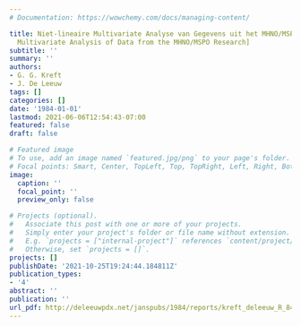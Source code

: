 ```yaml
---
# Documentation: https://wowchemy.com/docs/managing-content/

title: Niet-lineaire Multivariate Analyse van Gegevens uit het MHNO/MSPO Project [Nonlinear
  Multivariate Analysis of Data from the MHNO/MSPO Research]
subtitle: ''
summary: ''
authors:
- G. G. Kreft
- J. De Leeuw
tags: []
categories: []
date: '1984-01-01'
lastmod: 2021-06-06T12:54:43-07:00
featured: false
draft: false

# Featured image
# To use, add an image named `featured.jpg/png` to your page's folder.
# Focal points: Smart, Center, TopLeft, Top, TopRight, Left, Right, BottomLeft, Bottom, BottomRight.
image:
  caption: ''
  focal_point: ''
  preview_only: false

# Projects (optional).
#   Associate this post with one or more of your projects.
#   Simply enter your project's folder or file name without extension.
#   E.g. `projects = ["internal-project"]` references `content/project/deep-learning/index.md`.
#   Otherwise, set `projects = []`.
projects: []
publishDate: '2021-10-25T19:24:44.184811Z'
publication_types:
- '4'
abstract: ''
publication: ''
url_pdf: http://deleeuwpdx.net/janspubs/1984/reports/kreft_deleeuw_R_84b.pdf
---
```

